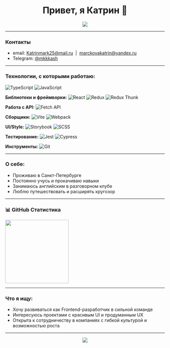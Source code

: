 <h1 align="center">Привет, я Катрин 🌻</h1>

<p align="center">
  <img src="https://readme-typing-svg.herokuapp.com/?lines=Открыта+к+новому+опыту;Забочусь+о+деталях;Постоянно+прокачиваю+скиллы;Умею+работать+в+команде&center=true&width=500&height=45">
</p>

---

### Контакты

- email: Katrinmark25@mail.ru &nbsp;|&nbsp; marckovakatrin@yandex.ru
- Telegram: [@mkkkash](https://t.me/mkkkash)

---

### Технологии, с которыми работаю:

![TypeScript](https://img.shields.io/badge/-TypeScript-3178C6?logo=typescript&logoColor=white&style=flat)
![JavaScript](https://img.shields.io/badge/-JavaScript-F7DF1E?logo=javascript&logoColor=black&style=flat)

**Библиотеки и фреймворки:**
![React](https://img.shields.io/badge/-React-61DAFB?logo=react&logoColor=black&style=flat)
![Redux](https://img.shields.io/badge/-Redux-764ABC?logo=redux&logoColor=white&style=flat)
![Redux Thunk](https://img.shields.io/badge/-Redux%20Thunk-593D88?logo=redux&logoColor=white&style=flat)

**Работа с API:**
![Fetch API](https://img.shields.io/badge/-Работа%20с%20API%20(fetch)-0A66C2?logo=javascript&logoColor=white&style=flat)

**Сборщики:**
![Vite](https://img.shields.io/badge/-Vite-646CFF?logo=vite&logoColor=white&style=flat)
![Webpack](https://img.shields.io/badge/-Webpack-8DD6F9?logo=webpack&logoColor=white&style=flat)

**UI/Style:**
![Storybook](https://img.shields.io/badge/-Storybook-FF4785?logo=storybook&logoColor=white&style=flat)
![SCSS](https://img.shields.io/badge/-SCSS-CC6699?logo=sass&logoColor=white&style=flat)

**Тестирование:**
![Jest](https://img.shields.io/badge/-Jest-C21325?logo=jest&logoColor=white&style=flat)
![Cypress](https://img.shields.io/badge/-Cypress-17202C?logo=cypress&logoColor=white&style=flat)

**Инструменты:**
![Git](https://img.shields.io/badge/-Git-F05032?logo=git&logoColor=white&style=flat)

---

### О себе:

- Проживаю в Санкт-Петербурге
- Постоянно учусь и прокачиваю навыки
- Занимаюсь английским в разговорном клубе
- Люблю путешествовать и расширять кругозор

---

### 📊 GitHub Статистика

<a href="https://github.com/Katrinmark2000/convoychat">
  <img height=200 align="center" src="https://github-readme-stats.vercel.app/api/top-langs?username=Katrinmark2000&hide=html&layout=compact&langs_count=8&card_width=320" />
</a>

---

### Что я ищу:

- Хочу развиваться как Frontend-разработчик в сильной команде
- Интересуюсь проектами с красивым UI и продуманным UX
- Открыта к сотрудничеству в компаниях с гибкой культурой и возможностью роста

---

<p align="center">
  <img src="https://komarev.com/ghpvc/?username=Katrinmark2000&color=blue&style=flat">
</p>

